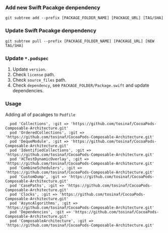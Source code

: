 ### Add new Swift Pacakge denpendency

```
git subtree add --prefix [PACKAGE_FOLDER_NAME] [PACKAGE_URL] [TAG/SHA] 
```

### Update Swift Pacakge denpendency

```
git subtree pull --prefix [PACKAGE_FOLDER_NAME] [PACKAGE_URL] [NEW TAG/SHA] 
```

### Update `*.podspec`

1. Update `version`.
2. Check `license` path.
3. Check `source_files` path.
4. Check `dependency`, see `PACKAGE_FOLDER/Package.swift` and update dependencies.

### Usage

Adding all of pacakges to `Podfile`

```
  pod 'Collections', :git => 'https://github.com/tosinaf/CocoaPods-Composable-Architecture.git'
  pod 'OrderedCollections', :git => 'https://github.com/tosinaf/CocoaPods-Composable-Architecture.git'
  pod 'DequeModule', :git => 'https://github.com/tosinaf/CocoaPods-Composable-Architecture.git'
  pod 'IdentifiedCollections', :git => 'https://github.com/tosinaf/CocoaPods-Composable-Architecture.git'
  pod 'XCTestDynamicOverlay', :git => 'https://github.com/tosinaf/CocoaPods-Composable-Architecture.git'
  pod 'CombineSchedulers', :git => 'https://github.com/tosinaf/CocoaPods-Composable-Architecture.git'
  pod 'CustomDump', :git => 'https://github.com/tosinaf/CocoaPods-Composable-Architecture.git'
  pod 'CasePaths', :git => 'https://github.com/tosinaf/CocoaPods-Composable-Architecture.git'
  pod 'Clocks', :git => 'https://github.com/tosinaf/CocoaPods-Composable-Architecture.git'
  pod 'AsyncAlgorithms', :git => 'https://github.com/tosinaf/CocoaPods-Composable-Architecture.git'
  pod 'Dependencies', :git => 'https://github.com/tosinaf/CocoaPods-Composable-Architecture.git'
  pod 'ComposableArchitecture', :git => 'https://github.com/tosinaf/CocoaPods-Composable-Architecture.git'
```